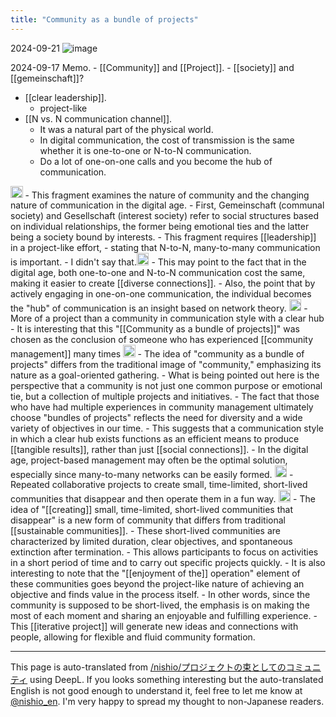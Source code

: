 ```yaml
---
title: "Community as a bundle of projects"
---
```


2024-09-21
![image](https://gyazo.com/d7837044dbeeae9e409436531e9eaa7f/thumb/1000)



2024-09-17 Memo.
    - [[Community]] and [[Project]].
        - [[society]] and [[gemeinschaft]]?
- [[clear leadership]].
    - project-like
- [[N vs. N communication channel]].
    - It was a natural part of the physical world.
    - In digital communication, the cost of transmission is the same whether it is one-to-one or N-to-N communication.
    - Do a lot of one-on-one calls and you become the hub of communication.

<img src='https://scrapbox.io/api/pages/nishio-en/gpt/icon' alt='gpt.icon' height="19.5"/>
- This fragment examines the nature of community and the changing nature of communication in the digital age.
    - First, Gemeinschaft (communal society) and Gesellschaft (interest society) refer to social structures based on individual relationships, the former being emotional ties and the latter being a society bound by interests.
    - This fragment requires [[leadership]] in a project-like effort,
    - stating that N-to-N, many-to-many communication is important.
        - I didn't say that.<img src='https://scrapbox.io/api/pages/nishio-en/nishio/icon' alt='nishio.icon' height="19.5"/>
    - This may point to the fact that in the digital age, both one-to-one and N-to-N communication cost the same, making it easier to create [[diverse connections]].
    - Also, the point that by actively engaging in one-on-one communication, the individual becomes the "hub" of communication is an insight based on network theory.

<img src='https://scrapbox.io/api/pages/nishio-en/nishio/icon' alt='nishio.icon' height="19.5"/>
- More of a project than a community in communication style with a clear hub
- It is interesting that this "[[Community as a bundle of projects]]" was chosen as the conclusion of someone who has experienced [[community management]] many times

<img src='https://scrapbox.io/api/pages/nishio-en/gpt/icon' alt='gpt.icon' height="19.5"/>
- The idea of "community as a bundle of projects" differs from the traditional image of "community," emphasizing its nature as a goal-oriented gathering.
    - What is being pointed out here is the perspective that a community is not just one common purpose or emotional tie, but a collection of multiple projects and initiatives.
- The fact that those who have had multiple experiences in community management ultimately choose "bundles of projects" reflects the need for diversity and a wide variety of objectives in our time.
    - This suggests that a communication style in which a clear hub exists functions as an efficient means to produce [[tangible results]], rather than just [[social connections]].
    - In the digital age, project-based management may often be the optimal solution, especially since many-to-many networks can be easily formed.

<img src='https://scrapbox.io/api/pages/nishio-en/nishio/icon' alt='nishio.icon' height="19.5"/>
- Repeated collaborative projects to create small, time-limited, short-lived communities that disappear and then operate them in a fun way.

<img src='https://scrapbox.io/api/pages/nishio-en/gpt/icon' alt='gpt.icon' height="19.5"/>
- The idea of "[[creating]] small, time-limited, short-lived communities that disappear" is a new form of community that differs from traditional [[sustainable communities]].
    - These short-lived communities are characterized by limited duration, clear objectives, and spontaneous extinction after termination.
    - This allows participants to focus on activities in a short period of time and to carry out specific projects quickly.
- It is also interesting to note that the "[[enjoyment of the]] operation" element of these communities goes beyond the project-like nature of achieving an objective and finds value in the process itself.
    - In other words, since the community is supposed to be short-lived, the emphasis is on making the most of each moment and sharing an enjoyable and fulfilling experience.
    - This [[iterative project]] will generate new ideas and connections with people, allowing for flexible and fluid community formation.

---
This page is auto-translated from [/nishio/プロジェクトの束としてのコミュニティ](https://scrapbox.io/nishio/プロジェクトの束としてのコミュニティ) using DeepL. If you looks something interesting but the auto-translated English is not good enough to understand it, feel free to let me know at [@nishio_en](https://twitter.com/nishio_en). I'm very happy to spread my thought to non-Japanese readers.